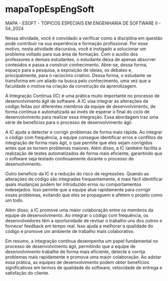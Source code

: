 # mapaTopEspEngSoft
MAPA - ESOFT - TÓPICOS ESPECIAIS EM ENGENHARIA DE SOFTWARE II - 54_2024

Nessa atividade, você é convidado a verificar como a disciplina em questão pode contribuir na sua experiência e formação profissional. Por esse motivo, nesta atividade discursiva, você é instigado a solucionar um problema voltado para sua área de formação. Com o auxílio dos professores e demais estudantes, o estudante deixa de apenas absorver conteúdos e passa a construir conhecimento. Abre-se, dessa forma, espaço para a pesquisa, a exposição de ideias, os debates e, principalmente, para o raciocínio criativo. Dessa forma, o estudante se transforma em um aliado na busca pelo conhecimento, uma vez que a faculdade o motiva na criação da construção da aprendizagem.


​A Integração Contínua (IC) é uma prática muito importante no processo de desenvolvimento ágil de software. A IC visa integrar as alterações de código feitas por diferentes membros da equipe de desenvolvimento, de forma contínua e automatizada ao invés de esperar o final do ciclo de desenvolvimento para realizar essa integração. Essa abordagem traz uma série de benefícios para o processo de desenvolvimento ágil.

A IC ajuda a detectar e corrigir problemas de forma mais rápida. Ao integrar o código com frequência, a equipe consegue identificar erros e conflitos de integração de forma mais ágil, o que permite que eles sejam corrigidos antes que se tornem problemas maiores. Além disso, a IC também facilita a realização de testes automatizados de forma mais eficiente, garantindo que o software seja testado continuamente durante o processo de desenvolvimento.

Outro benefício da IC é a redução do risco de regressões. Quando as alterações de código são integradas frequentemente, é mais fácil identificar quais mudanças podem ter introduzido erros ou comportamentos indesejados. Isso permite que a equipe atue rapidamente para corrigir esses problemas, evitando que eles se propaguem e afetem o projeto como um todo.

Além disso, a IC promove uma maior colaboração entre os membros da equipe de desenvolvimento. Ao integrar o código com frequência, os desenvolvedores têm a oportunidade de revisar o trabalho uns dos outros e fornecer feedback em tempo real. Isso ajuda a melhorar a qualidade do código e promove um ambiente de trabalho mais colaborativo.

Em resumo, a integração contínua desempenha um papel fundamental no processo de desenvolvimento ágil, permitindo que a equipe de desenvolvimento trabalhe de forma mais eficiente, detecte e corrija problemas mais rapidamente e promova uma maior colaboração. Ao adotar essa prática, as equipes de desenvolvimento podem obter benefícios significativos em termos de qualidade do software, velocidade de entrega e satisfação do cliente.
